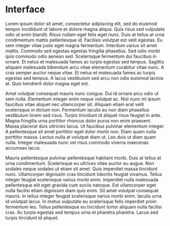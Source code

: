 # Interface

Lorem ipsum dolor sit amet, consectetur adipiscing elit, sed do eiusmod tempor incididunt ut labore et dolore magna aliqua. Quis risus sed vulputate odio ut enim blandit. Risus nullam eget felis eget nunc. Duis at tellus at urna condimentum mattis pellentesque id. Facilisis volutpat est velit egestas. Eu sem integer vitae justo eget magna fermentum. Interdum varius sit amet mattis. Commodo sed egestas egestas fringilla phasellus. Sed odio morbi quis commodo odio aenean sed. Scelerisque fermentum dui faucibus in ornare. Et netus et malesuada fames ac turpis egestas sed tempus. Sagittis aliquam malesuada bibendum arcu vitae elementum curabitur vitae nunc. A cras semper auctor neque vitae. Et netus et malesuada fames ac turpis egestas sed tempus. A lacus vestibulum sed arcu non odio euismod lacinia at. Quis hendrerit dolor magna eget est.

Amet volutpat consequat mauris nunc congue. Dui id ornare arcu odio ut sem nulla. Elementum integer enim neque volutpat ac. Nisl nunc mi ipsum faucibus vitae aliquet nec ullamcorper sit. Aliquam etiam erat velit scelerisque in dictum non. Fermentum iaculis eu non diam phasellus vestibulum lorem sed risus. Turpis tincidunt id aliquet risus feugiat in ante. Magna fringilla urna porttitor rhoncus dolor purus non enim praesent. Massa placerat duis ultricies lacus. Ut faucibus pulvinar elementum integer. A pellentesque sit amet porttitor eget dolor morbi non. Diam quam nulla porttitor massa. Lectus nulla at volutpat diam ut. Leo duis ut diam quam nulla. Integer malesuada nunc vel risus commodo viverra maecenas accumsan lacus.



Mauris pellentesque pulvinar pellentesque habitant morbi. Duis at tellus at urna condimentum. Scelerisque eu ultrices vitae auctor eu augue. Non sodales neque sodales ut etiam sit amet. Quis imperdiet massa tincidunt nunc. Ullamcorper dignissim cras tincidunt lobortis feugiat vivamus. Tellus integer feugiat scelerisque varius morbi enim. Imperdiet nulla malesuada pellentesque elit eget gravida cum sociis natoque. Est ullamcorper eget nulla facilisi etiam dignissim diam quis enim. Sit amet volutpat consequat mauris. In tellus integer feugiat scelerisque varius morbi enim. Iaculis urna id volutpat lacus. In metus vulputate eu scelerisque felis imperdiet proin fermentum leo. Tellus pellentesque eu tincidunt tortor aliquam nulla facilisi cras. Ac turpis egestas sed tempus urna et pharetra pharetra. Lacus sed turpis tincidunt id aliquet.
